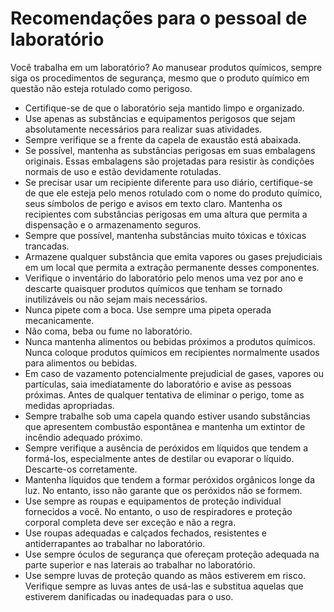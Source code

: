 # Recomendações para o pessoal de laboratório

Você trabalha em um laboratório? Ao manusear produtos químicos, sempre siga os procedimentos de segurança, mesmo que o produto químico em questão não esteja rotulado como perigoso.

-   Certifique-se de que o laboratório seja mantido limpo e organizado.
-   Use apenas as substâncias e equipamentos perigosos que sejam absolutamente necessários para realizar suas atividades.
-   Sempre verifique se a frente da capela de exaustão está abaixada.
-   Se possível, mantenha as substâncias perigosas em suas embalagens originais. Essas embalagens são projetadas para resistir às condições normais de uso e estão devidamente rotuladas.
-   Se precisar usar um recipiente diferente para uso diário, certifique-se de que ele esteja pelo menos rotulado com o nome do produto químico, seus símbolos de perigo e avisos em texto claro. Mantenha os recipientes com substâncias perigosas em uma altura que permita a dispensação e o armazenamento seguros.
-   Sempre que possível, mantenha substâncias muito tóxicas e tóxicas trancadas.
-   Armazene qualquer substância que emita vapores ou gases prejudiciais em um local que permita a extração permanente desses componentes.
-   Verifique o inventário do laboratório pelo menos uma vez por ano e descarte quaisquer produtos químicos que tenham se tornado inutilizáveis ou não sejam mais necessários.
-   Nunca pipete com a boca. Use sempre uma pipeta operada mecanicamente.
-   Não coma, beba ou fume no laboratório.
-   Nunca mantenha alimentos ou bebidas próximos a produtos químicos. Nunca coloque produtos químicos em recipientes normalmente usados para alimentos ou bebidas.
-   Em caso de vazamento potencialmente prejudicial de gases, vapores ou partículas, saia imediatamente do laboratório e avise as pessoas próximas. Antes de qualquer tentativa de eliminar o perigo, tome as medidas apropriadas.
-   Sempre trabalhe sob uma capela quando estiver usando substâncias que apresentem combustão espontânea e mantenha um extintor de incêndio adequado próximo.
-   Sempre verifique a ausência de peróxidos em líquidos que tendem a formá-los, especialmente antes de destilar ou evaporar o líquido. Descarte-os corretamente.
-   Mantenha líquidos que tendem a formar peróxidos orgânicos longe da luz. No entanto, isso não garante que os peróxidos não se formem.
-   Use sempre as roupas e equipamentos de proteção individual fornecidos a você. No entanto, o uso de respiradores e proteção corporal completa deve ser exceção e não a regra.
-   Use roupas adequadas e calçados fechados, resistentes e antiderrapantes ao trabalhar no laboratório.
-   Use sempre óculos de segurança que ofereçam proteção adequada na parte superior e nas laterais ao trabalhar no laboratório.
-   Use sempre luvas de proteção quando as mãos estiverem em risco. Verifique sempre as luvas antes de usá-las e substitua aquelas que estiverem danificadas ou inadequadas para o uso.
